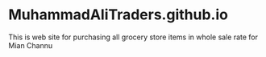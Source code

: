 # MuhammadAliTraders.github.io
This is web site for purchasing all grocery store items in whole sale rate for Mian Channu 
